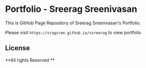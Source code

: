 # Portfolio - Sreerag Sreenivasan

This is GitHub Page Repository of Sreerag Sreenivasan's Portfolio.

Please visit ```https://sragsree.github.io/ssreerag``` to view portfolio

License
----

**All rights Reserved **
